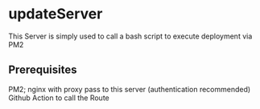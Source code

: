 # updateServer
This Server is simply used to call a bash script to execute deployment via PM2

Prerequisites
-------------------------------------------
PM2; nginx with proxy pass to this server (authentication recommended)
Github Action to call the Route
